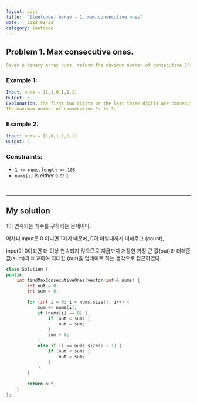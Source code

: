```yaml
---
layout: post
title:  "[leetcode] Array - 1. max consecutive ones"
date:   2022-02-22
category: leetcode
---
```

## Problem 1. Max consecutive ones.
```yaml
Given a binary array nums, return the maximum number of consecutive 1's in the array.
```

### Example 1:
```yaml
Input: nums = [1,1,0,1,1,1]
Output: 3
Explanation: The first two digits or the last three digits are consecutive 1s.
The maximum number of consecutive 1s is 3.
```

### Example 2:
```yaml
Input: nums = [1,0,1,1,0,1]
Output: 2
```

### Constraints:
* `1 <= nums.length <= 105`
* `nums[i]` is either `0` or `1`.
<br>

---
## My solution

1이 연속되는 개수를 구하라는 문제이다.

어차피 input은 0 아니면 1이기 때문에, 0이 아닐때까지 더해주고 (count), 

input이 0이되면 더 이상 연속되지 않으므로 지금까지 저장한 가장 큰 값(out)과 더해준 값(sum)과 비교하여 최대값 (out)을 업데이트 하는 생각으로 접근하였다.

```cpp
class Solution {
public:
    int findMaxConsecutiveOnes(vector<int>& nums) {
        int out = 0;
        int sum = 0;
        
        for (int i = 0; i < nums.size(); i++) {
            sum += nums[i];
            if (nums[i] == 0) {
                if (out < sum) {
                    out = sum;
                }
                sum = 0;
            }
            else if (i == nums.size() - 1) {
                if (out < sum) {
                    out = sum;
                }
            }
        }
        
        return out;
    }
};
```
